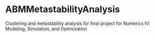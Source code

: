 # ABMMetastabilityAnalysis
Clustering and metastability analysis for final project for Numerics IV: Modeling, Simulation, and Optimization
